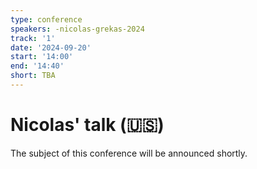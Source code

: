 ```yaml
---
type: conference
speakers: -nicolas-grekas-2024
track: '1'
date: '2024-09-20'
start: '14:00'
end: '14:40'
short: TBA 
---
```


# Nicolas' talk (🇺🇸)

The subject of this conference will be announced shortly.
